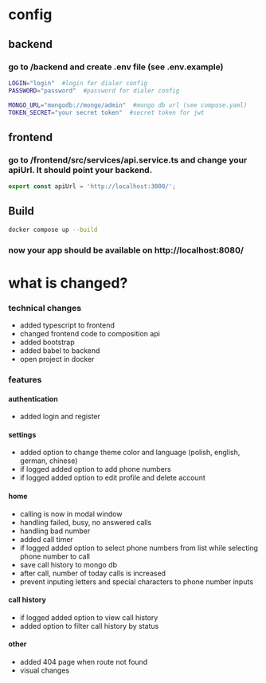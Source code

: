 # config

## backend

### go to /backend and create .env file (see .env.example)

```bash
LOGIN="login"  #login for dialer config
PASSWORD="password"  #password for dialer config

MONGO_URL="mongodb://mongo/admin"  #mongo db url (see compose.yaml)
TOKEN_SECRET="your secret token"  #secret token for jwt
```

## frontend

### go to /frontend/src/services/api.service.ts and change your apiUrl. It should point your backend.

```js
export const apiUrl = 'http://localhost:3000/';
```

## Build

```bash
docker compose up --build
```

### now your app should be available on http://localhost:8080/

# what is changed?

### technical changes

- added typescript to frontend
- changed frontend code to composition api
- added bootstrap
- added babel to backend
- open project in docker

### features

#### authentication

- added login and register

#### settings

- added option to change theme color and language (polish, english, german, chinese)
- if logged added option to add phone numbers
- if logged added option to edit profile and delete account

#### home

- calling is now in modal window
- handling failed, busy, no answered calls
- handling bad number
- added call timer
- if logged added option to select phone numbers from list while selecting phone number to call
- save call history to mongo db
- after call, number of today calls is increased
- prevent inputing letters and special characters to phone number inputs

#### call history

- if logged added option to view call history
- added option to filter call history by status

#### other

- added 404 page when route not found
- visual changes
